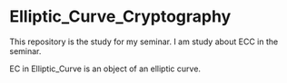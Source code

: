# Elliptic_Curve_Cryptography
This repository is the study for my seminar. 
I am study about ECC in the seminar. 

EC in Elliptic_Curve is an object of an elliptic curve. 
